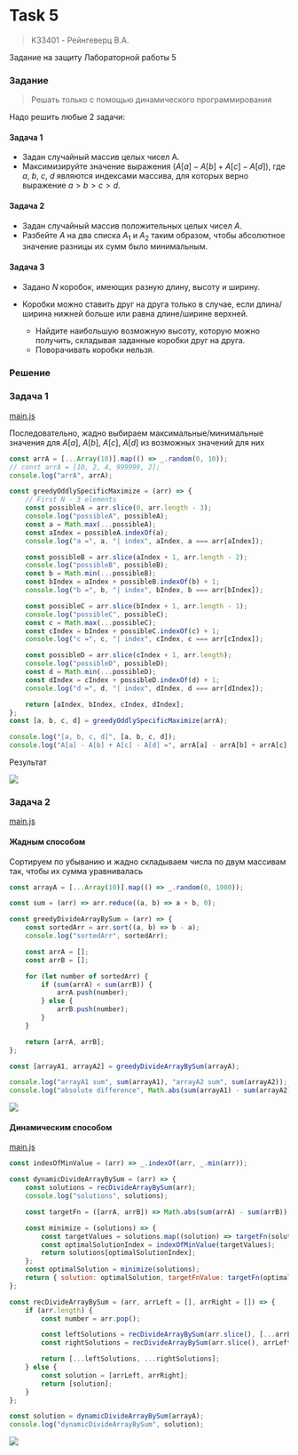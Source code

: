 # Task 5
> K33401 - Рейнгеверц В.А.

Задание на защиту Лабораторной работы 5

### Задание
> Решать только с помощью динамического программирования


Надо решить любые 2 задачи:

#### Задача 1

- Задан случайный массив целых чисел A. 
- Максимизируйте значение выражения $\left(A[a] - A[b] + A[c] - A[d]\right)$, где $a$, $b$, $c$, $d$ являются индексами массива, для которых верно выражение $a > b > c > d$.

#### Задача 2

- Задан случайный массив положительных целых чисел $А$. 
- Разбейте $А$ на два списка $А_1$ и $А_2$ таким образом, чтобы абсолютное значение разницы их сумм было минимальным.

#### Задача 3

- Задано $N$ коробок, имеющих разную длину, высоту и ширину.

- Коробки можно ставить друг на друга только в случае, если длина/ширина нижней больше или равна длине/ширине верхней. 
  - Найдите наибольшую возможную высоту, которую можно получить, складывая заданные коробки друг на друга. 
  - Поворачивать коробки нельзя.


### Решение

### Задача 1

[main.js](main.js#L5)

Последовательно, жадно выбираем максимальные/минимальные значения для $A[a]$, $A[b]$, $A[c]$, $A[d]$ из возможных значений для них

```js
const arrA = [...Array(10)].map(() => _.random(0, 10));
// const arrA = [10, 2, 4, 999999, 2];
console.log("arrA", arrA);

const greedyOddlySpecificMaximize = (arr) => {
    // First N - 3 elements
    const possibleA = arr.slice(0, arr.length - 3);
    console.log("possibleA", possibleA);
    const a = Math.max(...possibleA);
    const aIndex = possibleA.indexOf(a);
    console.log("a =", a, "| index", aIndex, a === arr[aIndex]);

    const possibleB = arr.slice(aIndex + 1, arr.length - 2);
    console.log("possibleB", possibleB);
    const b = Math.min(...possibleB);
    const bIndex = aIndex + possibleB.indexOf(b) + 1;
    console.log("b =", b, "| index", bIndex, b === arr[bIndex]);

    const possibleC = arr.slice(bIndex + 1, arr.length - 1);
    console.log("possibleC", possibleC);
    const c = Math.max(...possibleC);
    const cIndex = bIndex + possibleC.indexOf(c) + 1;
    console.log("c =", c, "| index", cIndex, c === arr[cIndex]);

    const possibleD = arr.slice(cIndex + 1, arr.length);
    console.log("possibleD", possibleD);
    const d = Math.min(...possibleD);
    const dIndex = cIndex + possibleD.indexOf(d) + 1;
    console.log("d =", d, "| index", dIndex, d === arr[dIndex]);

    return [aIndex, bIndex, cIndex, dIndex];
};
const [a, b, c, d] = greedyOddlySpecificMaximize(arrA);

console.log("[a, b, c, d]", [a, b, c, d]);
console.log("A[a] - A[b] + A[c] - A[d] =", arrA[a] - arrA[b] + arrA[c] - arrA[d]);
```

Результат

![](https://i.imgur.com/3MlpapU.png)

### Задача 2

[main.js](main.js#L45)

#### Жадным способом
Сортируем по убыванию и жадно складываем числа по двум массивам так, чтобы их сумма уравнивалась

```js
const arrayA = [...Array(10)].map(() => _.random(0, 1000));

const sum = (arr) => arr.reduce((a, b) => a + b, 0);

const greedyDivideArrayBySum = (arr) => {
    const sortedArr = arr.sort((a, b) => b - a);
    console.log("sortedArr", sortedArr);

    const arrA = [];
    const arrB = [];

    for (let number of sortedArr) {
        if (sum(arrA) < sum(arrB)) {
            arrA.push(number);
        } else {
            arrB.push(number);
        }
    }

    return [arrA, arrB];
};

const [arrayA1, arrayA2] = greedyDivideArrayBySum(arrayA);

console.log("arrayA1 sum", sum(arrayA1), "arrayA2 sum", sum(arrayA2));
console.log("absolute difference", Math.abs(sum(arrayA1) - sum(arrayA2)));
```

![](https://i.imgur.com/6twA3Df.png)


#### Динамическим способом

[main.js](main.js#L79)


```js
const indexOfMinValue = (arr) => _.indexOf(arr, _.min(arr));

const dynamicDivideArrayBySum = (arr) => {
    const solutions = recDivideArrayBySum(arr);
    console.log("solutions", solutions);

    const targetFn = ([arrA, arrB]) => Math.abs(sum(arrA) - sum(arrB));

    const minimize = (solutions) => {
        const targetValues = solutions.map((solution) => targetFn(solution));
        const optimalSolutionIndex = indexOfMinValue(targetValues);
        return solutions[optimalSolutionIndex];
    };
    const optimalSolution = minimize(solutions);
    return { solution: optimalSolution, targetFnValue: targetFn(optimalSolution) };
};

const recDivideArrayBySum = (arr, arrLeft = [], arrRight = []) => {
    if (arr.length) {
        const number = arr.pop();

        const leftSolutions = recDivideArrayBySum(arr.slice(), [...arrLeft, number], arrRight);
        const rightSolutions = recDivideArrayBySum(arr.slice(), arrLeft, [...arrRight, number]);

        return [...leftSolutions, ...rightSolutions];
    } else {
        const solution = [arrLeft, arrRight];
        return [solution];
    }
};

const solution = dynamicDivideArrayBySum(arrayA);
console.log("dynamicDivideArrayBySum", solution);
```

![](https://i.imgur.com/gvyML5t.png)


